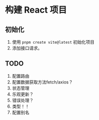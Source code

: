 # 构建 React 项目

## 初始化
1. 使用 `pnpm create vite@latest` 初始化项目
2. 添加接口请求。

## TODO
1. 配置路由
2. 配置数据获取方法fetch/axios？
3. 状态管理
4. 乐观更新？
5. 错误处理？
6. 类型！！
7. 配置别名

